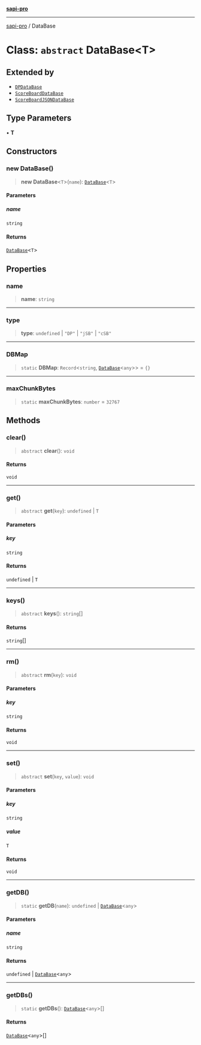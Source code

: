[**sapi-pro**](../README.md)

***

[sapi-pro](../globals.md) / DataBase

# Class: `abstract` DataBase\<T\>

## Extended by

- [`DPDataBase`](DPDataBase.md)
- [`ScoreBoardDataBase`](ScoreBoardDataBase.md)
- [`ScoreBoardJSONDataBase`](ScoreBoardJSONDataBase.md)

## Type Parameters

• **T**

## Constructors

### new DataBase()

> **new DataBase**\<`T`\>(`name`): [`DataBase`](DataBase.md)\<`T`\>

#### Parameters

##### name

`string`

#### Returns

[`DataBase`](DataBase.md)\<`T`\>

## Properties

### name

> **name**: `string`

***

### type

> **type**: `undefined` \| `"DP"` \| `"jSB"` \| `"cSB"`

***

### DBMap

> `static` **DBMap**: `Record`\<`string`, [`DataBase`](DataBase.md)\<`any`\>\> = `{}`

***

### maxChunkBytes

> `static` **maxChunkBytes**: `number` = `32767`

## Methods

### clear()

> `abstract` **clear**(): `void`

#### Returns

`void`

***

### get()

> `abstract` **get**(`key`): `undefined` \| `T`

#### Parameters

##### key

`string`

#### Returns

`undefined` \| `T`

***

### keys()

> `abstract` **keys**(): `string`[]

#### Returns

`string`[]

***

### rm()

> `abstract` **rm**(`key`): `void`

#### Parameters

##### key

`string`

#### Returns

`void`

***

### set()

> `abstract` **set**(`key`, `value`): `void`

#### Parameters

##### key

`string`

##### value

`T`

#### Returns

`void`

***

### getDB()

> `static` **getDB**(`name`): `undefined` \| [`DataBase`](DataBase.md)\<`any`\>

#### Parameters

##### name

`string`

#### Returns

`undefined` \| [`DataBase`](DataBase.md)\<`any`\>

***

### getDBs()

> `static` **getDBs**(): [`DataBase`](DataBase.md)\<`any`\>[]

#### Returns

[`DataBase`](DataBase.md)\<`any`\>[]
